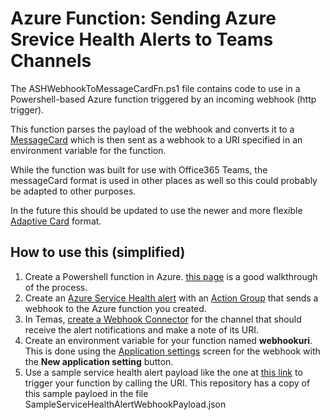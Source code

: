 # Azure Function: Sending Azure Srevice Health Alerts to Teams Channels

The ASHWebhookToMessageCardFn.ps1 file contains code to use in a Powershell-based Azure function triggered by an incoming webhook (http trigger).  

This function parses the payload of the webhook and converts it to a [MessageCard](https://docs.microsoft.com/en-us/outlook/actionable-messages/message-card-reference)  which is then sent as a webhook to a URI specified in an environment variable for the function.

While the function was built for use with Office365 Teams, the messageCard format is used in other places as well so this could probably be adapted to other purposes.

In the future this should be updated to use the newer and more flexible [Adaptive Card](https://docs.microsoft.com/en-us/outlook/actionable-messages/adaptive-card) format.

## How to use this (simplified)

1. Create a Powershell function in Azure.  [this page](https://docs.microsoft.com/en-us/azure/azure-functions/functions-create-first-function-powershell) is a good walkthrough of the process.
2. Create an [Azure Service Health alert](https://docs.microsoft.com/en-us/azure/service-health/alerts-activity-log-service-notifications) with an [Action Group](https://docs.microsoft.com/en-us/azure/azure-monitor/platform/action-groups) that sends a webhook to the Azure function you created.
3. In Temas, [create a Webhook Connector](https://docs.microsoft.com/en-us/microsoftteams/platform/concepts/connectors/connectors-using#setting-up-a-custom-incoming-webhook) for the channel that should receive the alert notifications and make a note of its URI.
4. Create an environment variable for your function named **webhookuri**.  This is done using the [Application settings](https://docs.microsoft.com/en-us/azure/azure-functions/functions-how-to-use-azure-function-app-settings#settings) screen for the webhook with the **New application setting** button.
5. Use a sample service health alert payload like the one at [this link](https://docs.microsoft.com/en-us/azure/azure-monitor/platform/activity-log-alerts-webhook#servicehealth) to trigger your function by calling the URI.  This repository has a copy of this sample payloed in the file SampleServiceHealthAlertWebhookPayload.json
